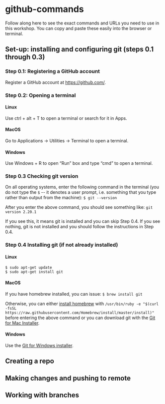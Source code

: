 # github-commands
Follow along here to see the exact commands and URLs you need to use in this workshop. You can copy and paste these easily into the browser or terminal.

## Set-up: installing and configuring git (steps 0.1 through 0.3)
### Step 0.1: Registering a GitHub account
Register a GitHub account at https://github.com/.

### Step 0.2: Opening a terminal
#### Linux
Use ctrl + alt + T to open a terminal or search for it in Apps.

#### MacOS
Go to Applications → Utilities → Terminal to open a terminal.

#### Windows
Use Windows + R to open “Run” box and type “cmd” to open a terminal.


### Step 0.3 Checking git version
On all operating systems, enter the following command in the terminal (you do not type the `$` -- it denotes a user prompt, i.e. something that you type rather than output from the machine):
`$ git --version`

After you enter the above command, you should see something like:
`git version 2.20.1`

If you see this, it means git is installed and you can skip Step 0.4.
If you see nothing, git is not installed and you should follow the instructions in Step 0.4.

### Step 0.4 Installing git (if not already installed)
#### Linux
```
$ sudo apt-get update
$ sudo apt-get install git
```

#### MacOS
If you have homebrew installed, you can issue:
`$ brew install git`

Otherwise, you can either [install homebrew](https://brew.sh/) with 
```/usr/bin/ruby -e "$(curl -fsSL https://raw.githubusercontent.com/Homebrew/install/master/install)"``` 
before entering the above command or you can download git with the [Git for Mac Installer](https://sourceforge.net/projects/git-osx-installer/files/).

#### Windows
Use the [Git for Windows installer](https://gitforwindows.org/).


## Creating a repo

## Making changes and pushing to remote

## Working with branches
